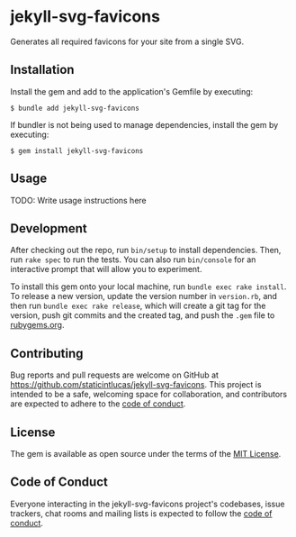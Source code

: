 # jekyll-svg-favicons

Generates all required favicons for your site from a single SVG.

## Installation

Install the gem and add to the application's Gemfile by executing:

    $ bundle add jekyll-svg-favicons

If bundler is not being used to manage dependencies, install the gem by executing:

    $ gem install jekyll-svg-favicons

## Usage

TODO: Write usage instructions here

## Development

After checking out the repo, run `bin/setup` to install dependencies. Then, run `rake spec` to run the tests. You can also run `bin/console` for an interactive prompt that will allow you to experiment.

To install this gem onto your local machine, run `bundle exec rake install`. To release a new version, update the version number in `version.rb`, and then run `bundle exec rake release`, which will create a git tag for the version, push git commits and the created tag, and push the `.gem` file to [rubygems.org](https://rubygems.org).

## Contributing

Bug reports and pull requests are welcome on GitHub at https://github.com/staticintlucas/jekyll-svg-favicons. This project is intended to be a safe, welcoming space for collaboration, and contributors are expected to adhere to the [code of conduct](https://github.com/staticintlucas/jekyll-svg-favicons/blob/master/CODE_OF_CONDUCT.md).

## License

The gem is available as open source under the terms of the [MIT License](https://opensource.org/licenses/MIT).

## Code of Conduct

Everyone interacting in the jekyll-svg-favicons project's codebases, issue trackers, chat rooms and mailing lists is expected to follow the [code of conduct](https://github.com/staticintlucas/jekyll-svg-favicons/blob/master/CODE_OF_CONDUCT.md).
